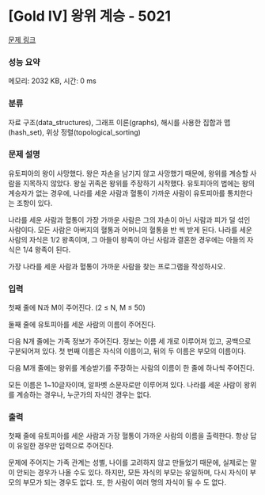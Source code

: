 # [Gold IV] 왕위 계승 - 5021 

[문제 링크](https://www.acmicpc.net/problem/5021) 

### 성능 요약

메모리: 2032 KB, 시간: 0 ms

### 분류

자료 구조(data_structures), 그래프 이론(graphs), 해시를 사용한 집합과 맵(hash_set), 위상 정렬(topological_sorting)

### 문제 설명

<p>유토피아의 왕이 사망했다. 왕은 자손을 남기지 않고 사망했기 때문에, 왕위를 계승할 사람을 지목하지 않았다. 왕실 귀족은 왕위를 주장하기 시작했다. 유토피아의 법에는 왕의 계승자가 없는 경우에, 나라를 세운 사람과 혈통이 가까운 사람이 유토피아를 통치한다는 조항이 있다.</p>

<p>나라를 세운 사람과 혈통이 가장 가까운 사람은 그의 자손이 아닌 사람과 피가 덜 섞인 사람이다. 모든 사람은 아버지의 혈통과 어머니의 혈통을 반 씩 받게 된다. 나라를 세운 사람의 자식은 1/2 왕족이며, 그 아들이 왕족이 아닌 사람과 결혼한 경우에는 아들의 자식은 1/4 왕족이 된다.</p>

<p>가장 나라를 세운 사람과 혈통이 가까운 사람을 찾는 프로그램을 작성하시오. </p>

### 입력 

 <p>첫째 줄에 N과 M이 주어진다. (2 ≤ N, M ≤ 50)</p>

<p>둘째 줄에 유토피아를 세운 사람의 이름이 주어진다.</p>

<p>다음 N개 줄에는 가족 정보가 주어진다. 정보는 이름 세 개로 이루어져 있고, 공백으로 구분되어져 있다. 첫 번째 이름은 자식의 이름이고, 뒤의 두 이름은 부모의 이름이다.</p>

<p>다음 M개 줄에는 왕위를 계승받기를 주장하는 사람의 이름이 한 줄에 하나씩 주어진다.</p>

<p>모든 이름은 1~10글자이며, 알파벳 소문자로만 이루어져 있다. 나라를 세운 사람이 왕위를 계승하는 경우나, 누군가의 자식인 경우는 없다. </p>

### 출력 

 <p>첫째 줄에 유토피아를 세운 사람과 가장 혈통이 가까운 사람의 이름을 출력한다. 항상 답이 유일한 경우만 입력으로 주어진다.</p>

<p>문제에 주어지는 가족 관계는 성별, 나이를 고려하지 않고 만들었기 때문에, 실제로는 말이 안되는 경우가 나올 수도 있다. 하지만, 모든 자식의 부모는 유일하며, 다시 자식이 부모의 부모가 되는 경우도 없다. 또, 한 사람이 여러 명의 자식이 될 수 도 없다.</p>

